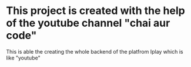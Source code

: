 # This project is created with the help of the youtube channel "chai aur code"
 
 This is able the creating the whole backend of the platfrom Iplay which is like "youtube"